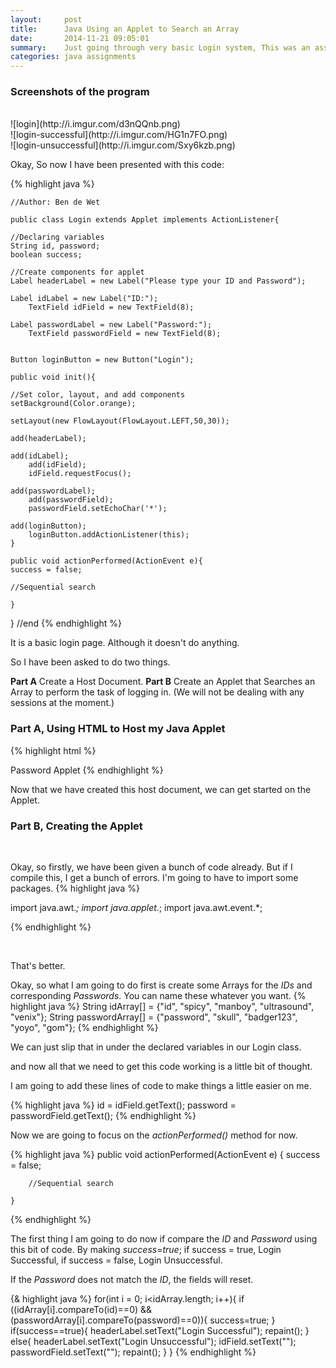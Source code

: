 ```yaml
---
layout:     post
title:      Java Using an Applet to Search an Array
date:       2014-11-21 09:05:01
summary:    Just going through very basic Login system, This was an assignment given to me a few days ago, I decided to blog it up because it is a great way to keep a tab on what I am doing at the moment.
categories: java assignments
---
```


### Screenshots of the program 
<br>
![login](http://i.imgur.com/d3nQQnb.png)<br>
![login-successful](http://i.imgur.com/HG1n7FO.png)<br>
![login-unsuccessful](http://i.imgur.com/Sxy6kzb.png)<br>

Okay, So now I have been presented with this code:


{% highlight java %}
	
	//Author: Ben de Wet
	
	public class Login extends Applet implements ActionListener{

	//Declaring variables
	String id, password;
	boolean success;

	//Create components for applet
	Label headerLabel = new Label("Please type your ID and Password");

	Label idLabel = new Label("ID:");
		TextField idField = new TextField(8);

	Label passwordLabel = new Label("Password:");
		TextField passwordField = new TextField(8);


	Button loginButton = new Button("Login");

	public void init(){
	
	//Set color, layout, and add components
	setBackground(Color.orange);

	setLayout(new FlowLayout(FlowLayout.LEFT,50,30));

	add(headerLabel);

	add(idLabel);
		add(idField);
		idField.requestFocus();

	add(passwordLabel);
		add(passwordField);
		passwordField.setEchoChar('*');

	add(loginButton);
		loginButton.addActionListener(this);
	}

	public void actionPerformed(ActionEvent e){
	success = false;

	//Sequential search

	}
} //end
{% endhighlight %}

It is a basic login page. Although it doesn't do anything.

So I have been asked to do two things.

<b>Part A</b> Create a Host Document.
<b>Part B</b> Create an Applet that Searches an Array to perform the task of logging in. (We will not be dealing with any sessions at the moment.)

### Part A, Using HTML to Host my Java Applet
{% highlight html %}
<html>
<head>
	<title>
		Password Applet
	</title>
</head>
<body>
	<applet code="PasswordApplet.class" width="300" height="300">
		Password Applet
	</applet>
</body>
</html>
{% endhighlight %}
<br>

Now that we have created this host document, we can get started on the Applet.

### Part B, Creating the Applet

<br>

Okay, so firstly, we have been given a bunch of code already. But if I compile this, I get a bunch of errors. I'm going to have to import some packages.
{% highlight java %}

import java.awt.*;
import java.applet.*;
import java.awt.event.*;

{% endhighlight %}

<br>

That's better.

Okay, so what I am going to do first is create some Arrays for the <i>IDs</i> and corresponding <i>Passwords</i>.
You can name these whatever you want.
{% highlight java %}
	String idArray[] = {"id", "spicy", "manboy", "ultrasound", "venix"};
	String passwordArray[] = {"password", "skull", "badger123", "yoyo", "gom"};
{% endhighlight %}



We can just slip that in under the declared variables in our Login class.

and now all that we need to get this code working is a little bit of thought.

I am going to add these lines of code to make things a little easier on me.

{% highlight java %}
id = idField.getText();
password = passwordField.getText();
{% endhighlight %}

Now we are going to focus on the <i>actionPerformed()</i> method for now.

{% highlight java %}
public void actionPerformed(ActionEvent e)
	{
		success = false;

		//Sequential search

	}
{% endhighlight %}

The first thing I am going to do now if compare the <i>ID</i> and <i>Password</i> using this bit of code. By making <i>success</i>=<i>true</i>; if success = true, Login Successful, if success = false, Login Unsuccessful.

If the <i>Password</i> does not match the <i>ID</i>, the fields will reset.

{& highlight java %}
for(int i = 0; i<idArray.length; i++){
	if ((idArray[i].compareTo(id)==0) && (passwordArray[i].compareTo(password)==0)){
		success=true;
	}
	if(success==true){
		headerLabel.setText("Login Successful");
		repaint();
	}
	else{
		headerLabel.setText("Login Unsuccessful");
			idField.setText("");
    		passwordField.setText("");
    		repaint();
    	  }
}
{% endhighlight %}
